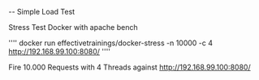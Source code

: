 -- Simple Load Test

Stress Test Docker with apache bench 

''''
docker run effectivetrainings/docker-stress -n 10000 -c 4 http://192.168.99.100:8080/
''''

Fire 10.000 Requests with 4 Threads against http://192.168.99.100:8080/
